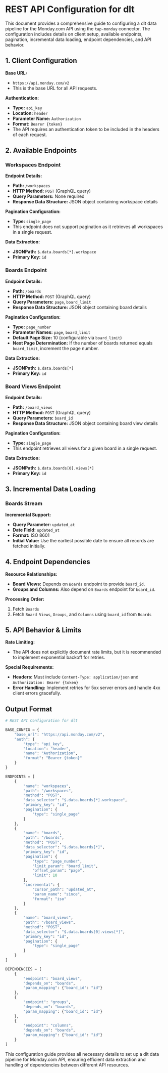 # REST API Configuration for dlt

This document provides a comprehensive guide to configuring a dlt data pipeline for the Monday.com API using the `tap-monday` connector. The configuration includes details on client setup, available endpoints, pagination, incremental data loading, endpoint dependencies, and API behavior.

## 1. Client Configuration

**Base URL:**
- `https://api.monday.com/v2`
- This is the base URL for all API requests.

**Authentication:**
- **Type:** `api_key`
- **Location:** `header`
- **Parameter Name:** `Authorization`
- **Format:** `Bearer {token}`
- The API requires an authentication token to be included in the headers of each request.

## 2. Available Endpoints

### Workspaces Endpoint

**Endpoint Details:**
- **Path:** `/workspaces`
- **HTTP Method:** `POST` (GraphQL query)
- **Query Parameters:** None required
- **Response Data Structure:** JSON object containing workspace details

**Pagination Configuration:**
- **Type:** `single_page`
- This endpoint does not support pagination as it retrieves all workspaces in a single request.

**Data Extraction:**
- **JSONPath:** `$.data.boards[*].workspace`
- **Primary Key:** `id`

### Boards Endpoint

**Endpoint Details:**
- **Path:** `/boards`
- **HTTP Method:** `POST` (GraphQL query)
- **Query Parameters:** `page`, `board_limit`
- **Response Data Structure:** JSON object containing board details

**Pagination Configuration:**
- **Type:** `page_number`
- **Parameter Names:** `page`, `board_limit`
- **Default Page Size:** 10 (configurable via `board_limit`)
- **Next Page Determination:** If the number of boards returned equals `board_limit`, increment the page number.

**Data Extraction:**
- **JSONPath:** `$.data.boards[*]`
- **Primary Key:** `id`

### Board Views Endpoint

**Endpoint Details:**
- **Path:** `/board_views`
- **HTTP Method:** `POST` (GraphQL query)
- **Query Parameters:** `board_id`
- **Response Data Structure:** JSON object containing board view details

**Pagination Configuration:**
- **Type:** `single_page`
- This endpoint retrieves all views for a given board in a single request.

**Data Extraction:**
- **JSONPath:** `$.data.boards[0].views[*]`
- **Primary Key:** `id`

## 3. Incremental Data Loading

### Boards Stream

**Incremental Support:**
- **Query Parameter:** `updated_at`
- **Date Field:** `updated_at`
- **Format:** ISO 8601
- **Initial Value:** Use the earliest possible date to ensure all records are fetched initially.

## 4. Endpoint Dependencies

**Resource Relationships:**
- **Board Views:** Depends on `Boards` endpoint to provide `board_id`.
- **Groups and Columns:** Also depend on `Boards` endpoint for `board_id`.

**Processing Order:**
1. Fetch `Boards`
2. Fetch `Board Views`, `Groups`, and `Columns` using `board_id` from `Boards`

## 5. API Behavior & Limits

**Rate Limiting:**
- The API does not explicitly document rate limits, but it is recommended to implement exponential backoff for retries.

**Special Requirements:**
- **Headers:** Must include `Content-Type: application/json` and `Authorization: Bearer {token}`
- **Error Handling:** Implement retries for 5xx server errors and handle 4xx client errors gracefully.

## Output Format

```python
# REST API Configuration for dlt

BASE_CONFIG = {
    "base_url": "https://api.monday.com/v2",
    "auth": {
        "type": "api_key",
        "location": "header",
        "name": "Authorization",
        "format": "Bearer {token}"
    }
}

ENDPOINTS = [
    {
        "name": "workspaces",
        "path": "/workspaces",
        "method": "POST",
        "data_selector": "$.data.boards[*].workspace",
        "primary_key": "id",
        "pagination": {
            "type": "single_page"
        }
    },
    {
        "name": "boards",
        "path": "/boards",
        "method": "POST",
        "data_selector": "$.data.boards[*]",
        "primary_key": "id",
        "pagination": {
            "type": "page_number",
            "limit_param": "board_limit",
            "offset_param": "page",
            "limit": 10
        },
        "incremental": {
            "cursor_path": "updated_at",
            "param_name": "since",
            "format": "iso"
        }
    },
    {
        "name": "board_views",
        "path": "/board_views",
        "method": "POST",
        "data_selector": "$.data.boards[0].views[*]",
        "primary_key": "id",
        "pagination": {
            "type": "single_page"
        }
    }
]

DEPENDENCIES = [
    {
        "endpoint": "board_views",
        "depends_on": "boards",
        "param_mapping": {"board_id": "id"}
    },
    {
        "endpoint": "groups",
        "depends_on": "boards",
        "param_mapping": {"board_id": "id"}
    },
    {
        "endpoint": "columns",
        "depends_on": "boards",
        "param_mapping": {"board_id": "id"}
    }
]
```

This configuration guide provides all necessary details to set up a dlt data pipeline for Monday.com API, ensuring efficient data extraction and handling of dependencies between different API resources.